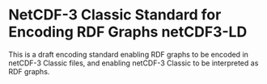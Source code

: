 NetCDF-3 Classic Standard for Encoding RDF Graphs netCDF3-LD
============================================================

This is a draft encoding standard enabling RDF graphs to be encoded in netCDF-3 Classic files, and enabling netCDF-3 Classic to be interpreted as RDF graphs.
